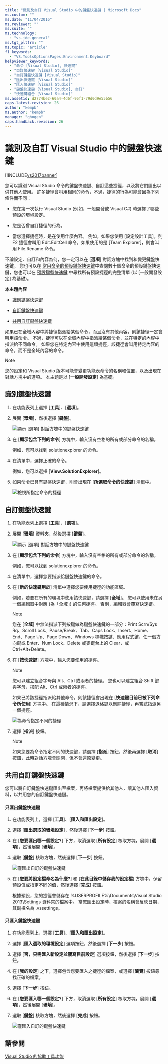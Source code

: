 ```yaml
---
title: "識別及自訂 Visual Studio 中的鍵盤快速鍵 | Microsoft Docs"
ms.custom: ""
ms.date: "11/04/2016"
ms.reviewer: ""
ms.suite: ""
ms.technology: 
  - "vs-ide-general"
ms.tgt_pltfrm: ""
ms.topic: "article"
f1_keywords: 
  - "VS.ToolsOptionsPages.Environment.Keyboard"
helpviewer_keywords: 
  - "命令 [Visual Studio], 快速鍵"
  - "自訂快速鍵 [Visual Studio]"
  - "自訂鍵盤快速鍵 [Visual Studio]"
  - "匯出快速鍵 [Visual Studio]"
  - "匯入快速鍵 [Visual Studio]"
  - "鍵盤快速鍵 [Visual Studio], 自訂"
  - "快速鍵組合 [Visual Studio]"
ms.assetid: d2774be2-60a4-4d6f-95f1-79d0d9e55b56
caps.latest.revision: 26
author: "kempb"
ms.author: "kempb"
manager: "ghogen"
caps.handback.revision: 26
---
```

# 識別及自訂 Visual Studio 中的鍵盤快速鍵
[!INCLUDE[vs2017banner](../code-quality/includes/vs2017banner.md)]

您可以識別 Visual Studio 命令的鍵盤快速鍵、自訂這些捷徑，以及將它們匯出以供其他人使用。  許多捷徑會叫用相同的命令，不過，捷徑的行為可能會因為下列條件而不同：  
  
-   您在第一次執行 Visual Studio \(例如，一般開發或 Visual C\#\) 時選擇了哪些預設的環境設定。  
  
-   您是否曾自訂捷徑的行為。  
  
-   當您選擇捷徑時，是在使用什麼內容。  例如，如果您使用 \[設定設計工具\]，則 F2 捷徑會叫用 Edit.EditCell 命令，如果使用的是 \[Team Explorer\]，則會叫用 File.Rename 命令。  
  
 不論設定、自訂和內容為何，您一定可以在 \[**選項**\] 對話方塊中找到和變更鍵盤快速鍵。  您也可以在 [常用命令的預設鍵盤快速鍵](../ide/default-keyboard-shortcuts-for-frequently-used-commands-in-visual-studio.md)中查閱數十個命令的預設鍵盤快速鍵，您也可以在 [預設鍵盤快速鍵](../ide/default-keyboard-shortcuts-in-visual-studio.md) 中尋找所有預設捷徑的完整清單 \(以 \[一般開發設定\] 為基礎\)。  
  
 **本主題內容**  
  
-   [識別鍵盤快速鍵](../ide/identifying-and-customizing-keyboard-shortcuts-in-visual-studio.md#bkmk_identify)  
  
-   [自訂鍵盤快速鍵](../ide/identifying-and-customizing-keyboard-shortcuts-in-visual-studio.md#bkmk_assign)  
  
-   [共用自訂鍵盤快速鍵](../ide/identifying-and-customizing-keyboard-shortcuts-in-visual-studio.md#bkmk_transfer)  
  
 如果已在全域內容中將捷徑指派給某個命令，而且沒有其他內容，則該捷徑一定會叫用該命令。  不過，捷徑可以在全域內容中指派給某個命令，並在特定的內容中指派給不同命令。  如果您在特定內容中使用這類捷徑，該捷徑會叫用特定內容的命令，而不是全域內容的命令。  
  
> [!NOTE]
>  您的設定和 Visual Studio 版本可能會變更功能表命令的名稱和位置，以及出現在對話方塊中的選項。  本主題是以 \[**一般開發設定**\] 為基礎。  
  
##  <a name="bkmk_identify"></a> 識別鍵盤快速鍵  
  
1.  在功能表列上選擇 \[**工具**\]、\[**選項**\]。  
  
2.  展開 \[**環境**\]，然後選擇 \[**鍵盤**\]。  
  
     ![顯示 &#91;選項&#93; 對話方塊中的鍵盤快速鍵](../ide/media/optionskeyboard.png "OptionsKeyboard")  
  
3.  在 \[**顯示包含下列的命令**\] 方塊中，輸入沒有空格的所有或部分命令的名稱。  
  
     例如，您可以找到 solutionexplorer 的命令。  
  
4.  在清單中，選擇正確的命令。  
  
     例如，您可以選擇 \[**View.SolutionExplorer**\]。  
  
5.  如果命令已具有鍵盤快速鍵，則會出現在 \[**所選取命令的快速鍵**\] 清單中。  
  
     ![檢視所指定命令的捷徑](../ide/media/viewshortcut.png "ViewShortcut")  
  
##  <a name="bkmk_assign"></a> 自訂鍵盤快速鍵  
  
1.  在功能表列上選擇 \[**工具**\]、\[**選項**\]。  
  
2.  展開 \[**環境**\] 資料夾，然後選擇 \[**鍵盤**\]。  
  
     ![顯示 &#91;選項&#93; 對話方塊中的鍵盤快速鍵](../ide/media/optionskeyboard.png "OptionsKeyboard")  
  
3.  在 \[**顯示包含下列的命令**\] 方塊中，輸入沒有空格的所有或部分命令的名稱。  
  
     例如，您可以找到 solutionexplorer 的命令。  
  
4.  在清單中，選擇您要指派給鍵盤快速鍵的命令。  
  
5.  在 \[**新的快速鍵用於**\] 清單中選擇您要使用捷徑的功能區域。  
  
     例如，若要在所有的環境中使用該快速鍵，請選擇 \[**全域**\]。  您可以使用未在另一個編輯器中對應 \(為「全域」\) 的任何捷徑。  否則，編輯器會覆寫快速鍵。  
  
    > [!NOTE]
    >  您在 \[**全域**\] 中無法指派下列按鍵做為鍵盤快速鍵的一部分：Print Scrn\/Sys Rq、Scroll Lock、Pause\/Break、Tab、Caps Lock、Insert、Home、End、Page Up、Page Down、Windows 標幟按鍵、應用程式鍵，任一個方向鍵或 Enter、Num Lock、Delete 或婁鍵台上的 Clear，或 Ctrl\+Alt\+Delete。  
  
6.  在 \[**按快速鍵**\] 方塊中，輸入您要使用的捷徑。  
  
    > [!NOTE]
    >  您可以建立組合字母與 Alt、Ctrl 或兩者的捷徑。  您也可以建立組合 Shift 鍵與字母，搭配 Alt、Ctrl 或兩者的捷徑。  
  
     如果已將該捷徑指派給其他命令，則該捷徑會出現在 \[**快速鍵目前已被下列命令所使用**\] 方塊中。  在這種情況下，請選擇退格鍵以刪除捷徑，再嘗試指派另一個捷徑。  
  
     ![為命令指定不同的捷徑](../ide/media/reassignshortcut.png "ReassignShortcut")  
  
7.  選擇 \[**指派**\] 按鈕。  
  
    > [!NOTE]
    >  如果您要為命令指定不同的快速鍵，請選擇 \[**指派**\] 按鈕，然後再選擇 \[**取消**\] 按鈕，此時對話方塊會關閉，但不會還原變更。  
  
##  <a name="bkmk_transfer"></a> 共用自訂鍵盤快速鍵  
 您可以將自訂鍵盤快速鍵匯出至檔案，再將檔案提供給其他人，讓其他人匯入資料，以共用您的自訂鍵盤快速鍵。  
  
#### 只匯出鍵盤快速鍵  
  
1.  在功能表列上，選擇 \[**工具**\]、\[**匯入和匯出設定**\]。  
  
2.  選擇 \[**匯出選取的環境設定**\]，然後選擇 \[**下一步**\] 按鈕。  
  
3.  在 \[**您要匯出哪一個設定?**\] 下方，取消選取 \[**所有設定**\] 核取方塊，展開 \[**選項**\]，然後展開 \[**環境**\]。  
  
4.  選取 \[**鍵盤**\] 核取方塊，然後選擇 \[**下一步**\] 按鈕。  
  
     ![僅匯出自訂的鍵盤快速鍵](../ide/media/exportshortcuts.png "ExportShortcuts")  
  
5.  在 \[**您要將設定檔命名為什麼?**\] 和 \[**在此目錄中儲存我的設定檔**\] 方塊中，保留預設值或指定不同的值，然後選擇 \[**完成**\] 按鈕。  
  
     根據預設，您的捷徑會儲存在 %USERPROFILE%\\Documents\\Visual Studio 2013\\Settings 資料夾的檔案中。  當您匯出設定時，檔案的名稱會反映日期，其副檔名為 .vssettings。  
  
#### 只匯入鍵盤快速鍵  
  
1.  在功能表列上，選擇 \[**工具**\]、\[**匯入和匯出設定**\]。  
  
2.  選擇 \[**匯入選取的環境設定**\] 選項按鈕，然後選擇 \[**下一步**\] 按鈕。  
  
3.  選擇 \[**否，只需匯入新設定並覆寫目前設定**\] 選項按鈕，然後選擇 \[**下一步**\] 按鈕。  
  
4.  在 \[**我的設定**\] 之下，選擇包含您要匯入之捷徑的檔案，或選擇 \[**瀏覽**\] 按鈕尋找正確的檔案。  
  
5.  選擇 \[**下一步**\] 按鈕。  
  
6.  在 \[**您要匯入哪一個設定?**\] 下方，取消選取 \[**所有設定**\] 核取方塊，展開 \[**選項**\]，然後展開 \[**環境**\]。  
  
7.  選取 \[**鍵盤**\] 核取方塊，然後選擇 \[**完成**\] 按鈕。  
  
     ![僅匯入自訂的鍵盤快速鍵](../ide/media/importshortcuts.png "ImportShortcuts")  
  
## 請參閱  
 [Visual Studio 的協助工具功能](../ide/reference/accessibility-features-of-visual-studio.md)